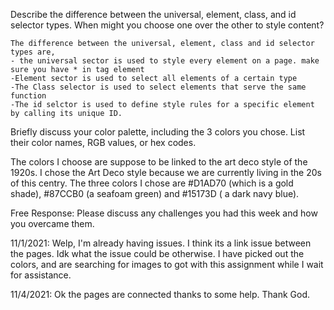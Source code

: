 Describe the difference between the universal, element, class, and id selector types. When might you choose one over the other to style content?

    The difference between the universal, element, class and id selector types are,
    - the universal sector is used to style every element on a page. make sure you have * in tag element 
    -Element sector is used to select all elements of a certain type
    -The Class selector is used to select elements that serve the same function
    -The id selctor is used to define style rules for a specific element by calling its unique ID. 



Briefly discuss your color palette, including the 3 colors you chose. List their color names, RGB values, or hex codes.

 The colors I choose are suppose to be linked to the art deco style of the 1920s. I chose the Art Deco style because we are currently living in the 20s of this centry. The three colors I chose are #D1AD70 (which is a gold shade), #87CCB0 (a seafoam green) and #15173D ( a dark navy blue). 



Free Response: Please discuss any challenges you had this week and how you overcame them.

11/1/2021: Welp, I'm already having issues. I think its a link issue between the pages. Idk what the issue could be otherwise. I have picked out the colors, and are searching for images to got with this assignment while I wait for assistance. 

11/4/2021: Ok the pages are connected thanks to some help. Thank God. 